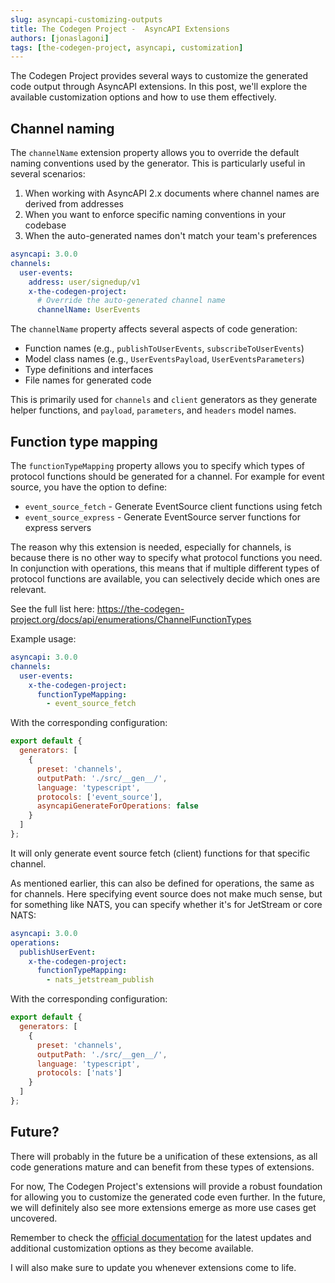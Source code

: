 ```yaml
---
slug: asyncapi-customizing-outputs
title: The Codegen Project -  AsyncAPI Extensions
authors: [jonaslagoni]
tags: [the-codegen-project, asyncapi, customization]
---
```


The Codegen Project provides several ways to customize the generated code output through AsyncAPI extensions. In this post, we'll explore the available customization options and how to use them effectively.

## Channel naming

The `channelName` extension property allows you to override the default naming conventions used by the generator. This is particularly useful in several scenarios:

1. When working with AsyncAPI 2.x documents where channel names are derived from addresses
2. When you want to enforce specific naming conventions in your codebase
3. When the auto-generated names don't match your team's preferences

```yaml
asyncapi: 3.0.0
channels:
  user-events:
    address: user/signedup/v1
    x-the-codegen-project:
      # Override the auto-generated channel name
      channelName: UserEvents
```

The `channelName` property affects several aspects of code generation:

- Function names (e.g., `publishToUserEvents`, `subscribeToUserEvents`)
- Model class names (e.g., `UserEventsPayload`, `UserEventsParameters`)
- Type definitions and interfaces
- File names for generated code

This is primarily used for `channels` and `client` generators as they generate helper functions, and `payload`, `parameters`, and `headers` model names.

## Function type mapping

The `functionTypeMapping` property allows you to specify which types of protocol functions should be generated for a channel. For example for event source, you have the option to define:
- `event_source_fetch` - Generate EventSource client functions using fetch
- `event_source_express` - Generate EventSource server functions for express servers

The reason why this extension is needed, especially for channels, is because there is no other way to specify what protocol functions you need. In conjunction with operations, this means that if multiple different types of protocol functions are available, you can selectively decide which ones are relevant.

See the full list here: https://the-codegen-project.org/docs/api/enumerations/ChannelFunctionTypes

Example usage:
```yaml
asyncapi: 3.0.0
channels:
  user-events:
    x-the-codegen-project:
      functionTypeMapping: 
        - event_source_fetch
```

With the corresponding configuration:

```js
export default {
  generators: [
    {
      preset: 'channels',
      outputPath: './src/__gen__/',
      language: 'typescript',
      protocols: ['event_source'],
      asyncapiGenerateForOperations: false
    }
  ]
};
```
It will only generate event source fetch (client) functions for that specific channel.

As mentioned earlier, this can also be defined for operations, the same as for channels. Here specifying event source does not make much sense, but for something like NATS, you can specify whether it's for JetStream or core NATS:

```yaml
asyncapi: 3.0.0
operations:
  publishUserEvent:
    x-the-codegen-project:
      functionTypeMapping: 
        - nats_jetstream_publish
```
With the corresponding configuration:

```js
export default {
  generators: [
    {
      preset: 'channels',
      outputPath: './src/__gen__/',
      language: 'typescript',
      protocols: ['nats']
    }
  ]
};
```

## Future?

There will probably in the future be a unification of these extensions, as all code generations mature and can benefit from these types of extensions.

For now, The Codegen Project's extensions will provide a robust foundation for allowing you to customize the generated code even further. In the future, we will definitely also see more extensions emerge as more use cases get uncovered.

Remember to check the [official documentation](https://the-codegen-project.org/docs/) for the latest updates and additional customization options as they become available.

I will also make sure to update you whenever extensions come to life.